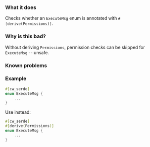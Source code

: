 ### What it does

Checks whether an `ExecuteMsg` enum is annotated with `#[derive(Permissions)]`.

### Why is this bad?

Without deriving `Permissions`, permission checks can be skipped for `ExecuteMsg` -- unsafe.

### Known problems

### Example

```rust
#[cw_serde]
enum ExecuteMsg {
    ...
}
```

Use instead:

```rust
#[cw_serde]
#[derive(Permissions)]
enum ExecuteMsg {
    ...
}
```

